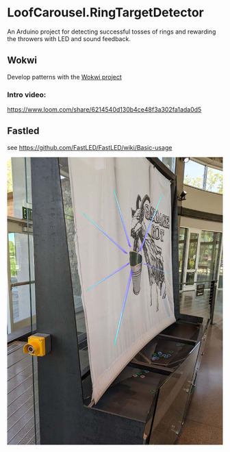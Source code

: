 # LoofCarousel.RingTargetDetector
An Arduino project for detecting successful tosses of rings and rewarding the throwers with LED and sound feedback.

## Wokwi

Develop patterns with the [Wokwi project](./Wokwi)  

### Intro video:
https://www.loom.com/share/6214540d130b4ce48f3a302fa1ada0d5

## Fastled

see https://github.com/FastLED/FastLED/wiki/Basic-usage

![](./readmeAssets/targetRendering.jpg)
